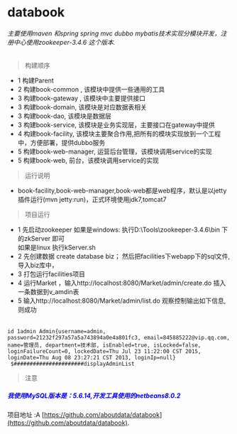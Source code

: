# databook
###### 主要使用maven 和spring spring mvc dubbo mybatis技术实现分模块开发，注册中心使用zookeeper-3.4.6 这个版本.
> 构建顺序
* 1 构建Parent
* 2 构建book-common , 该模块中提供一些通用的工具
* 3 构建book-gateway , 该模块中主要提供接口
* 3 构建book-domain, 该模块是对应数据表相关
* 3 构建book-dao, 该模块是数据层
* 3 构建book-service, 该模块是业务实现层，主要接口在gateway中提供
* 4 构建book-facility, 该模块主要聚合作用,把所有的模块实现放到一个工程中，方便部署，提供dubbo服务
* 5 构建book-web-manager, 运营后台管理，该模块调用service的实现
* 5 构建book-web, 前台，该模块调用service的实现

>运行说明
* book-facility,book-web-manager,book-web都是web程序，默认是以jetty插件运行(mvn jetty:run)，正式环境使用jdk7,tomcat7

>项目运行
* 1 先启动zookeeper 
	如果是windows: 执行D:\Tools\zookeeper-3.4.6\bin  下的zkServer 即可
	<br />如果是linux 执行kServer.sh
* 2 先创建数据 create database biz； 然后把facilities下webapp下的sql文件,导入biz库中，
* 3 打包运行facilities项目 
* 4 运行Market ，输入http://localhost:8080/Market/admin/create.do  插入一条数据到v_amdin表
* 5 输入http://localhost:8080/Market/admin/list.do 观察控制输出如下信息,则成功

>
######
```
id 1admin Admin{username=admin, password=21232f297a57a5a743894a0e4a801fc3, email=845885222@vip.qq.com, name=管理员, department=技术部, isEnabled=true, isLocked=false, loginFailureCount=0, lockedDate=Thu Jul 23 11:22:00 CST 2015, loginDate=Thu Aug 08 23:27:21 CST 2013, loginIp=null}
 $######################displayAdminList
```

>注意
##### <span style="color:blue;">我使用MySQL版本是：5.6.14,开发工具使用的netbeans8.0.2 </span>

项目地址 :A [https://github.com/aboutdata/databook](https://github.com/aboutdata/databook).


